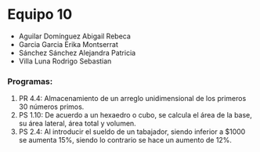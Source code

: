 # Equipo 10

- Aguilar Domínguez Abigail Rebeca
- Garcia Garcia Erika Montserrat
- Sánchez Sánchez Alejandra Patricia
- Villa Luna Rodrigo Sebastian

### Programas:

1. PR 4.4: Almacenamiento de un arreglo unidimensional de los primeros 30 números primos.
2. PS 1.10: De acuerdo a un hexaedro o cubo, se calcula el área de la base, su área lateral, área total y volumen.
3. PS 2.4: Al introducir el sueldo de un tabajador, siendo inferior a $1000 se aumenta 15%, siendo lo contrario se hace un aumento de 12%.
